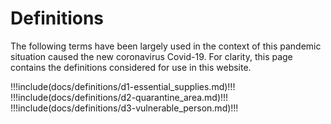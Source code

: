 # Definitions

The following terms have been largely used in the context of this pandemic situation caused the new coronavirus Covid-19. For clarity, this page contains the definitions considered for use in this website. 

!!!include(docs/definitions/d1-essential_supplies.md)!!!
!!!include(docs/definitions/d2-quarantine_area.md)!!!
!!!include(docs/definitions/d3-vulnerable_person.md)!!!
